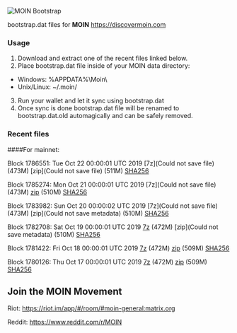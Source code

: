 ![MOIN Bootstrap](https://i.imgur.com/KjM1jMp.jpg)

bootstrap.dat files for **MOIN** https://discovermoin.com

### Usage

1. Download and extract one of the recent files linked below.
2. Place bootstrap.dat file inside of your MOIN data directory:
 - Windows: %APPDATA%\Moin\
 - Unix/Linux: ~/.moin/
3. Run your wallet and let it sync using bootstrap.dat
4. Once sync is done bootstrap.dat file will be renamed to bootstrap.dat.old automagically and can be safely removed.


### Recent files

####For mainnet:

Block 1786551: Tue Oct 22 00:00:01 UTC 2019 [7z](Could not save file) (473M) [zip](Could not save file) (511M) [SHA256](https://transfer.sh/2tznt/sha256.txt)

Block 1785274: Mon Oct 21 00:00:01 UTC 2019 [7z](Could not save file) (473M) [zip]() (510M) [SHA256]()

Block 1783982: Sun Oct 20 00:00:02 UTC 2019 [7z](Could not save file) (473M) [zip](Could not save metadata) (510M) [SHA256](https://transfer.sh/KhRn8/sha256.txt)

Block 1782708: Sat Oct 19 00:00:01 UTC 2019 [7z]() (472M) [zip](Could not save metadata) (510M) [SHA256](https://transfer.sh/qHUVt/sha256.txt)

Block 1781422: Fri Oct 18 00:00:01 UTC 2019 [7z]() (472M) [zip]() (509M) [SHA256]()

Block 1780126: Thu Oct 17 00:00:01 UTC 2019 [7z](https://transfer.sh/6cAol/bootstrap.dat.20191017.7z) (472M) [zip](https://transfer.sh/fjcbu/bootstrap.dat.20191017.zip) (509M) [SHA256](https://transfer.sh/h1l0L/sha256.txt)

## Join the MOIN Movement

Riot: https://riot.im/app/#/room/#moin-general:matrix.org

Reddit: https://www.reddit.com/r/MOIN
